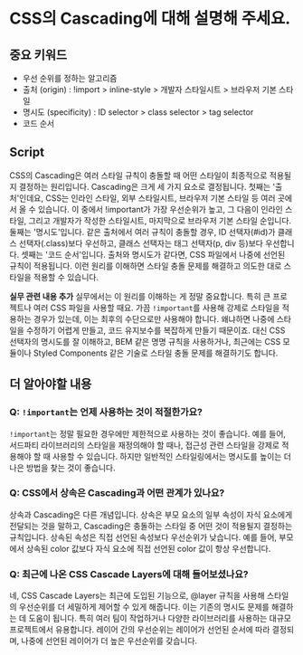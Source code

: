 # CSS의 Cascading에 대해 설명해 주세요.

## 중요 키워드

- 우선 순위를 정하는 알고리즘
- 출처 (origin) : !import > inline-style > 개발자 스타일시트 > 브라우저 기본 스타일
- 명시도 (specificity) : ID selector > class selector > tag selector
- 코드 순서

## Script

CSS의 Cascading은 여러 스타일 규칙이 충돌할 때 어떤 스타일이 최종적으로 적용될지 결정하는 원리입니다.
Cascading은 크게 세 가지 요소로 결정됩니다. 첫째는 '출처'인데요, CSS는 인라인 스타일, 외부 스타일시트, 브라우저 기본 스타일 등 여러 곳에서 올 수 있습니다. 이 중에서 !important가 가장 우선순위가 높고, 그 다음이 인라인 스타일, 그리고 개발자가 작성한 스타일시트, 마지막으로 브라우저 기본 스타일 순입니다.
둘째는 '명시도'입니다. 같은 출처에서 여러 규칙이 충돌할 경우, ID 선택자(#id)가 클래스 선택자(.class)보다 우선하고, 클래스 선택자는 태그 선택자(p, div 등)보다 우선합니다.
셋째는 '코드 순서'입니다. 출처와 명시도가 같다면, CSS 파일에서 나중에 선언된 규칙이 적용됩니다.
이런 원리를 이해하면 스타일 충돌 문제를 해결하고 의도한 대로 스타일을 적용할 수 있습니다.

**실무 관련 내용 추가**
실무에서는 이 원리를 이해하는 게 정말 중요합니다. 특히 큰 프로젝트나 여러 CSS 파일을 사용할 때요.
가끔 `!important`를 사용해 강제로 스타일을 적용하는 경우가 있는데, 이는 최후의 수단으로만 사용해야 합니다. 왜냐하면 나중에 스타일을 수정하기 어렵게 만들고, 코드 유지보수를 복잡하게 만들기 때문이죠.
대신 CSS 선택자의 명시도를 잘 이해하고, BEM 같은 명명 규칙을 사용하거나, 최근에는 CSS 모듈이나 Styled Components 같은 기술로 스타일 충돌 문제를 해결하기도 합니다.

## 더 알아야할 내용

### Q: `!important`는 언제 사용하는 것이 적절한가요?

`!important`는 정말 필요한 경우에만 제한적으로 사용하는 것이 좋습니다. 예를 들어, 서드파티 라이브러리의 스타일을 재정의해야 할 때나, 접근성 관련 스타일을 강제로 적용해야 할 때 사용할 수 있습니다. 하지만 일반적인 스타일링에서는 명시도를 높이는 더 나은 방법을 찾는 것이 좋습니다.

### Q: CSS에서 상속은 Cascading과 어떤 관계가 있나요?

상속과 Cascading은 다른 개념입니다. 상속은 부모 요소의 일부 속성이 자식 요소에게 전달되는 것을 말하고, Cascading은 충돌하는 스타일 중 어떤 것이 적용될지 결정하는 규칙입니다. 상속된 속성은 직접 선언된 속성보다 우선순위가 낮습니다. 예를 들어, 부모에서 상속된 color 값보다 자식 요소에 직접 선언된 color 값이 항상 우선합니다.

### Q: 최근에 나온 CSS Cascade Layers에 대해 들어보셨나요?

네, CSS Cascade Layers는 최근에 도입된 기능으로, @layer 규칙을 사용해 스타일의 우선순위를 더 세밀하게 제어할 수 있게 해줍니다. 이는 기존의 명시도 문제를 해결하는 데 도움이 됩니다. 특히 여러 팀이 작업하거나 다양한 라이브러리를 사용하는 대규모 프로젝트에서 유용합니다. 레이어 간의 우선순위는 레이어가 선언된 순서에 따라 결정되며, 나중에 선언된 레이어가 더 높은 우선순위를 갖습니다.
